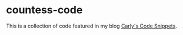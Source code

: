 countess-code
=============

This is a collection of code featured in my blog <a href ="https://carlyscodesnippets.wordpress.com/">Carly's Code Snippets</a>.
